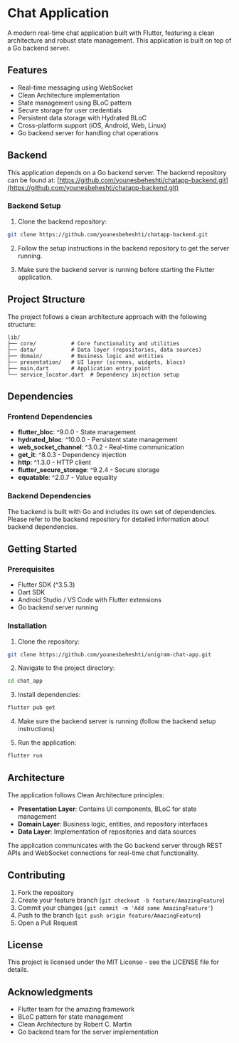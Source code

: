 # Chat Application

A modern real-time chat application built with Flutter, featuring a clean architecture and robust state management. This application is built on top of a Go backend server.

## Features

- Real-time messaging using WebSocket
- Clean Architecture implementation
- State management using BLoC pattern
- Secure storage for user credentials
- Persistent data storage with Hydrated BLoC
- Cross-platform support (iOS, Android, Web, Linux)
- Go backend server for handling chat operations

## Backend

This application depends on a Go backend server. The backend repository can be found at:
[https://github.com/younesbeheshti/chatapp-backend.git](https://github.com/younesbeheshti/chatapp-backend.git)

### Backend Setup

1. Clone the backend repository:
```bash
git clone https://github.com/younesbeheshti/chatapp-backend.git
```

2. Follow the setup instructions in the backend repository to get the server running.

3. Make sure the backend server is running before starting the Flutter application.

## Project Structure

The project follows a clean architecture approach with the following structure:

```
lib/
├── core/           # Core functionality and utilities
├── data/           # Data layer (repositories, data sources)
├── domain/         # Business logic and entities
├── presentation/   # UI layer (screens, widgets, blocs)
├── main.dart       # Application entry point
└── service_locator.dart  # Dependency injection setup
```

## Dependencies

### Frontend Dependencies
- **flutter_bloc**: ^9.0.0 - State management
- **hydrated_bloc**: ^10.0.0 - Persistent state management
- **web_socket_channel**: ^3.0.2 - Real-time communication
- **get_it**: ^8.0.3 - Dependency injection
- **http**: ^1.3.0 - HTTP client
- **flutter_secure_storage**: ^9.2.4 - Secure storage
- **equatable**: ^2.0.7 - Value equality

### Backend Dependencies
The backend is built with Go and includes its own set of dependencies. Please refer to the backend repository for detailed information about backend dependencies.

## Getting Started

### Prerequisites

- Flutter SDK (^3.5.3)
- Dart SDK
- Android Studio / VS Code with Flutter extensions
- Go backend server running

### Installation

1. Clone the repository:
```bash
git clone https://github.com/younesbeheshti/unigram-chat-app.git
```

2. Navigate to the project directory:
```bash
cd chat_app
```

3. Install dependencies:
```bash
flutter pub get
```

4. Make sure the backend server is running (follow the backend setup instructions)

5. Run the application:
```bash
flutter run
```

## Architecture

The application follows Clean Architecture principles:

- **Presentation Layer**: Contains UI components, BLoC for state management
- **Domain Layer**: Business logic, entities, and repository interfaces
- **Data Layer**: Implementation of repositories and data sources

The application communicates with the Go backend server through REST APIs and WebSocket connections for real-time chat functionality.

## Contributing

1. Fork the repository
2. Create your feature branch (`git checkout -b feature/AmazingFeature`)
3. Commit your changes (`git commit -m 'Add some AmazingFeature'`)
4. Push to the branch (`git push origin feature/AmazingFeature`)
5. Open a Pull Request

## License

This project is licensed under the MIT License - see the LICENSE file for details.

## Acknowledgments

- Flutter team for the amazing framework
- BLoC pattern for state management
- Clean Architecture by Robert C. Martin
- Go backend team for the server implementation
    